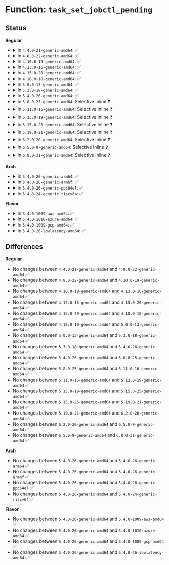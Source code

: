 # Function: <code>task_set_jobctl_pending</code>

## Status
<b>Regular</b>
<ul>
<li>
<details>
<summary>In <code>4.4.0-21-generic-amd64</code>: ✅</summary>

```c
bool task_set_jobctl_pending(struct task_struct * task, long unsigned int mask)
```

```json
{
  "name": "task_set_jobctl_pending",
  "collision_type": "Unique Global",
  "inline_type": "No",
  "funcs": [
    {
      "addr": 18446744071579425168,
      "name": "task_set_jobctl_pending",
      "external": true,
      "loc": "kernel/signal.c:248",
      "file": "kernel/signal.c",
      "inline": "seen, unknown",
      "caller_inline": [],
      "caller_func": [
        "kernel/fork.c:copy_process",
        "kernel/ptrace.c:ptrace_attach",
        "kernel/ptrace.c:ptrace_request",
        "kernel/signal.c:do_signal_stop",
        "kernel/signal.c:do_signal_stop",
        "kernel/signal.c:do_signal_stop"
      ]
    }
  ],
  "symbols": [
    {
      "addr": 18446744071579425168,
      "name": "task_set_jobctl_pending",
      "section": ".text",
      "bind": "STB_GLOBAL",
      "size": 101
    }
  ]
}
```
</details>
</li>
<li>
<details>
<summary>In <code>4.8.0-22-generic-amd64</code>: ✅</summary>

```c
bool task_set_jobctl_pending(struct task_struct * task, long unsigned int mask)
```

```json
{
  "name": "task_set_jobctl_pending",
  "collision_type": "Unique Global",
  "inline_type": "No",
  "funcs": [
    {
      "addr": 18446744071579437584,
      "name": "task_set_jobctl_pending",
      "external": true,
      "loc": "kernel/signal.c:248",
      "file": "kernel/signal.c",
      "inline": "seen, unknown",
      "caller_inline": [],
      "caller_func": [
        "kernel/ptrace.c:ptrace_request",
        "kernel/ptrace.c:ptrace_attach",
        "kernel/signal.c:do_signal_stop",
        "kernel/signal.c:do_signal_stop",
        "kernel/signal.c:do_signal_stop"
      ]
    }
  ],
  "symbols": [
    {
      "addr": 18446744071579437584,
      "name": "task_set_jobctl_pending",
      "section": ".text",
      "bind": "STB_GLOBAL",
      "size": 101
    }
  ]
}
```
</details>
</li>
<li>
<details>
<summary>In <code>4.10.0-19-generic-amd64</code>: ✅</summary>

```c
bool task_set_jobctl_pending(struct task_struct * task, long unsigned int mask)
```

```json
{
  "name": "task_set_jobctl_pending",
  "collision_type": "Unique Global",
  "inline_type": "No",
  "funcs": [
    {
      "addr": 18446744071579457936,
      "name": "task_set_jobctl_pending",
      "external": true,
      "loc": "kernel/signal.c:248",
      "file": "kernel/signal.c",
      "inline": "seen, unknown",
      "caller_inline": [],
      "caller_func": [
        "kernel/ptrace.c:ptrace_request",
        "kernel/ptrace.c:ptrace_attach",
        "kernel/signal.c:do_signal_stop",
        "kernel/signal.c:do_signal_stop",
        "kernel/signal.c:do_signal_stop"
      ]
    }
  ],
  "symbols": [
    {
      "addr": 18446744071579457936,
      "name": "task_set_jobctl_pending",
      "section": ".text",
      "bind": "STB_GLOBAL",
      "size": 96
    }
  ]
}
```
</details>
</li>
<li>
<details>
<summary>In <code>4.13.0-16-generic-amd64</code>: ✅</summary>

```c
bool task_set_jobctl_pending(struct task_struct * task, long unsigned int mask)
```

```json
{
  "name": "task_set_jobctl_pending",
  "collision_type": "Unique Global",
  "inline_type": "No",
  "funcs": [
    {
      "addr": 18446744071579445648,
      "name": "task_set_jobctl_pending",
      "external": true,
      "loc": "kernel/signal.c:254",
      "file": "kernel/signal.c",
      "inline": "seen, unknown",
      "caller_inline": [],
      "caller_func": [
        "kernel/ptrace.c:ptrace_request",
        "kernel/ptrace.c:ptrace_attach",
        "kernel/signal.c:do_signal_stop",
        "kernel/signal.c:do_signal_stop",
        "kernel/signal.c:do_signal_stop"
      ]
    }
  ],
  "symbols": [
    {
      "addr": 18446744071579445648,
      "name": "task_set_jobctl_pending",
      "section": ".text",
      "bind": "STB_GLOBAL",
      "size": 101
    }
  ]
}
```
</details>
</li>
<li>
<details>
<summary>In <code>4.15.0-20-generic-amd64</code>: ✅</summary>

```c
bool task_set_jobctl_pending(struct task_struct * task, long unsigned int mask)
```

```json
{
  "name": "task_set_jobctl_pending",
  "collision_type": "Unique Global",
  "inline_type": "No",
  "funcs": [
    {
      "addr": 18446744071579474064,
      "name": "task_set_jobctl_pending",
      "external": true,
      "loc": "kernel/signal.c:256",
      "file": "kernel/signal.c",
      "inline": "seen, unknown",
      "caller_inline": [],
      "caller_func": [
        "kernel/ptrace.c:ptrace_request",
        "kernel/ptrace.c:ptrace_attach",
        "kernel/signal.c:do_signal_stop",
        "kernel/signal.c:do_signal_stop",
        "kernel/signal.c:do_signal_stop"
      ]
    }
  ],
  "symbols": [
    {
      "addr": 18446744071579474064,
      "name": "task_set_jobctl_pending",
      "section": ".text",
      "bind": "STB_GLOBAL",
      "size": 101
    }
  ]
}
```
</details>
</li>
<li>
<details>
<summary>In <code>4.18.0-10-generic-amd64</code>: ✅</summary>

```c
bool task_set_jobctl_pending(struct task_struct * task, long unsigned int mask)
```

```json
{
  "name": "task_set_jobctl_pending",
  "collision_type": "Unique Global",
  "inline_type": "No",
  "funcs": [
    {
      "addr": 18446744071579490400,
      "name": "task_set_jobctl_pending",
      "external": true,
      "loc": "kernel/signal.c:258",
      "file": "kernel/signal.c",
      "inline": "seen, unknown",
      "caller_inline": [],
      "caller_func": [
        "kernel/ptrace.c:ptrace_request",
        "kernel/ptrace.c:ptrace_attach",
        "kernel/signal.c:do_signal_stop",
        "kernel/signal.c:do_signal_stop",
        "kernel/signal.c:do_signal_stop"
      ]
    }
  ],
  "symbols": [
    {
      "addr": 18446744071579490400,
      "name": "task_set_jobctl_pending",
      "section": ".text",
      "bind": "STB_GLOBAL",
      "size": 105
    }
  ]
}
```
</details>
</li>
<li>
<details>
<summary>In <code>5.0.0-13-generic-amd64</code>: ✅</summary>

```c
bool task_set_jobctl_pending(struct task_struct * task, long unsigned int mask)
```

```json
{
  "name": "task_set_jobctl_pending",
  "collision_type": "Unique Global",
  "inline_type": "No",
  "funcs": [
    {
      "addr": 18446744071579523872,
      "name": "task_set_jobctl_pending",
      "external": true,
      "loc": "kernel/signal.c:275",
      "file": "kernel/signal.c",
      "inline": "seen, unknown",
      "caller_inline": [],
      "caller_func": [
        "kernel/ptrace.c:ptrace_request",
        "kernel/ptrace.c:ptrace_attach",
        "kernel/signal.c:do_signal_stop",
        "kernel/signal.c:do_signal_stop",
        "kernel/signal.c:do_signal_stop",
        "kernel/signal.c:task_join_group_stop"
      ]
    }
  ],
  "symbols": [
    {
      "addr": 18446744071579523872,
      "name": "task_set_jobctl_pending",
      "section": ".text",
      "bind": "STB_GLOBAL",
      "size": 105
    }
  ]
}
```
</details>
</li>
<li>
<details>
<summary>In <code>5.3.0-18-generic-amd64</code>: ✅</summary>

```c
bool task_set_jobctl_pending(struct task_struct * task, long unsigned int mask)
```

```json
{
  "name": "task_set_jobctl_pending",
  "collision_type": "Unique Global",
  "inline_type": "No",
  "funcs": [
    {
      "addr": 18446744071579543536,
      "name": "task_set_jobctl_pending",
      "external": true,
      "loc": "kernel/signal.c:285",
      "file": "kernel/signal.c",
      "inline": "seen, unknown",
      "caller_inline": [],
      "caller_func": [
        "kernel/fork.c:copy_process",
        "kernel/ptrace.c:ptrace_request",
        "kernel/ptrace.c:ptrace_attach",
        "kernel/signal.c:do_signal_stop",
        "kernel/signal.c:do_signal_stop",
        "kernel/signal.c:do_signal_stop",
        "kernel/signal.c:task_join_group_stop"
      ]
    }
  ],
  "symbols": [
    {
      "addr": 18446744071579543536,
      "name": "task_set_jobctl_pending",
      "section": ".text",
      "bind": "STB_GLOBAL",
      "size": 101
    }
  ]
}
```
</details>
</li>
<li>
<details>
<summary>In <code>5.4.0-26-generic-amd64</code>: ✅</summary>

```c
bool task_set_jobctl_pending(struct task_struct * task, long unsigned int mask)
```

```json
{
  "name": "task_set_jobctl_pending",
  "collision_type": "Unique Global",
  "inline_type": "No",
  "funcs": [
    {
      "addr": 18446744071579569648,
      "name": "task_set_jobctl_pending",
      "external": true,
      "loc": "kernel/signal.c:285",
      "file": "kernel/signal.c",
      "inline": "seen, unknown",
      "caller_inline": [],
      "caller_func": [
        "kernel/fork.c:copy_process",
        "kernel/ptrace.c:ptrace_request",
        "kernel/ptrace.c:ptrace_attach",
        "kernel/signal.c:do_signal_stop",
        "kernel/signal.c:do_signal_stop",
        "kernel/signal.c:do_signal_stop",
        "kernel/signal.c:task_join_group_stop"
      ]
    }
  ],
  "symbols": [
    {
      "addr": 18446744071579569648,
      "name": "task_set_jobctl_pending",
      "section": ".text",
      "bind": "STB_GLOBAL",
      "size": 101
    }
  ]
}
```
</details>
</li>
<li>
<details>
<summary>In <code>5.8.0-25-generic-amd64</code>: Selective Inline ❓</summary>

```c
bool task_set_jobctl_pending(struct task_struct * task, long unsigned int mask)
```

```json
{
  "name": "task_set_jobctl_pending",
  "collision_type": "Unique Global",
  "inline_type": "Selective",
  "funcs": [
    {
      "addr": 18446744071579602498,
      "name": "task_set_jobctl_pending",
      "external": true,
      "loc": "kernel/signal.c:285",
      "file": "kernel/signal.c",
      "inline": "not declared, inlined",
      "caller_inline": [
        "kernel/signal.c:ptrace_trap_notify"
      ],
      "caller_func": [
        "kernel/fork.c:copy_process",
        "kernel/ptrace.c:ptrace_request",
        "kernel/ptrace.c:ptrace_attach",
        "kernel/signal.c:do_signal_stop",
        "kernel/signal.c:do_signal_stop",
        "kernel/signal.c:do_signal_stop",
        "kernel/signal.c:task_join_group_stop"
      ]
    }
  ],
  "symbols": [
    {
      "addr": 18446744071579605600,
      "name": "task_set_jobctl_pending",
      "section": ".text",
      "bind": "STB_GLOBAL",
      "size": 101
    }
  ]
}
```
</details>
</li>
<li>
<details>
<summary>In <code>5.11.0-16-generic-amd64</code>: Selective Inline ❓</summary>

```c
bool task_set_jobctl_pending(struct task_struct * task, long unsigned int mask)
```

```json
{
  "name": "task_set_jobctl_pending",
  "collision_type": "Unique Global",
  "inline_type": "Selective",
  "funcs": [
    {
      "addr": 18446744071579582706,
      "name": "task_set_jobctl_pending",
      "external": true,
      "loc": "kernel/signal.c:285",
      "file": "kernel/signal.c",
      "inline": "not declared, inlined",
      "caller_inline": [
        "kernel/signal.c:ptrace_trap_notify"
      ],
      "caller_func": [
        "kernel/fork.c:copy_process",
        "kernel/ptrace.c:ptrace_request",
        "kernel/ptrace.c:ptrace_attach",
        "kernel/signal.c:do_signal_stop",
        "kernel/signal.c:do_signal_stop",
        "kernel/signal.c:do_signal_stop",
        "kernel/signal.c:task_join_group_stop"
      ]
    }
  ],
  "symbols": [
    {
      "addr": 18446744071579585808,
      "name": "task_set_jobctl_pending",
      "section": ".text",
      "bind": "STB_GLOBAL",
      "size": 101
    }
  ]
}
```
</details>
</li>
<li>
<details>
<summary>In <code>5.13.0-19-generic-amd64</code>: Selective Inline ❓</summary>

```c
bool task_set_jobctl_pending(struct task_struct * task, long unsigned int mask)
```

```json
{
  "name": "task_set_jobctl_pending",
  "collision_type": "Unique Global",
  "inline_type": "Selective",
  "funcs": [
    {
      "addr": 18446744071579586386,
      "name": "task_set_jobctl_pending",
      "external": true,
      "loc": "kernel/signal.c:283",
      "file": "kernel/signal.c",
      "inline": "not declared, inlined",
      "caller_inline": [
        "kernel/signal.c:ptrace_trap_notify"
      ],
      "caller_func": [
        "kernel/fork.c:copy_process",
        "kernel/ptrace.c:ptrace_request",
        "kernel/ptrace.c:ptrace_attach",
        "kernel/signal.c:do_signal_stop",
        "kernel/signal.c:do_signal_stop",
        "kernel/signal.c:do_signal_stop",
        "kernel/signal.c:task_join_group_stop"
      ]
    }
  ],
  "symbols": [
    {
      "addr": 18446744071579592992,
      "name": "task_set_jobctl_pending",
      "section": ".text",
      "bind": "STB_GLOBAL",
      "size": 101
    }
  ]
}
```
</details>
</li>
<li>
<details>
<summary>In <code>5.15.0-25-generic-amd64</code>: Selective Inline ❓</summary>

```c
bool task_set_jobctl_pending(struct task_struct * task, long unsigned int mask)
```

```json
{
  "name": "task_set_jobctl_pending",
  "collision_type": "Unique Global",
  "inline_type": "Selective",
  "funcs": [
    {
      "addr": 18446744071579660306,
      "name": "task_set_jobctl_pending",
      "external": true,
      "loc": "kernel/signal.c:284",
      "file": "kernel/signal.c",
      "inline": "not declared, inlined",
      "caller_inline": [
        "kernel/signal.c:ptrace_trap_notify",
        "kernel/signal.c:task_join_group_stop"
      ],
      "caller_func": [
        "kernel/fork.c:copy_process",
        "kernel/ptrace.c:ptrace_request",
        "kernel/ptrace.c:ptrace_attach",
        "kernel/signal.c:do_signal_stop",
        "kernel/signal.c:do_signal_stop",
        "kernel/signal.c:do_signal_stop"
      ]
    }
  ],
  "symbols": [
    {
      "addr": 18446744071579670448,
      "name": "task_set_jobctl_pending",
      "section": ".text",
      "bind": "STB_GLOBAL",
      "size": 101
    }
  ]
}
```
</details>
</li>
<li>
<details>
<summary>In <code>5.19.0-21-generic-amd64</code>: Selective Inline ❓</summary>

```c
bool task_set_jobctl_pending(struct task_struct * task, long unsigned int mask)
```

```json
{
  "name": "task_set_jobctl_pending",
  "collision_type": "Unique Global",
  "inline_type": "Selective",
  "funcs": [
    {
      "addr": 18446744071579758211,
      "name": "task_set_jobctl_pending",
      "external": true,
      "loc": "kernel/signal.c:284",
      "file": "kernel/signal.c",
      "inline": "not declared, inlined",
      "caller_inline": [
        "kernel/signal.c:ptrace_trap_notify"
      ],
      "caller_func": [
        "kernel/fork.c:copy_process",
        "kernel/ptrace.c:ptrace_request",
        "kernel/ptrace.c:ptrace_attach",
        "kernel/signal.c:do_signal_stop",
        "kernel/signal.c:do_signal_stop",
        "kernel/signal.c:do_signal_stop",
        "kernel/signal.c:task_join_group_stop"
      ]
    }
  ],
  "symbols": [
    {
      "addr": 18446744071579767216,
      "name": "task_set_jobctl_pending",
      "section": ".text",
      "bind": "STB_GLOBAL",
      "size": 121
    }
  ]
}
```
</details>
</li>
<li>
<details>
<summary>In <code>6.2.0-20-generic-amd64</code>: Selective Inline ❓</summary>

```c
bool task_set_jobctl_pending(struct task_struct * task, long unsigned int mask)
```

```json
{
  "name": "task_set_jobctl_pending",
  "collision_type": "Unique Global",
  "inline_type": "Selective",
  "funcs": [
    {
      "addr": 18446744071579890803,
      "name": "task_set_jobctl_pending",
      "external": true,
      "loc": "kernel/signal.c:284",
      "file": "kernel/signal.c",
      "inline": "not declared, inlined",
      "caller_inline": [
        "kernel/signal.c:ptrace_trap_notify"
      ],
      "caller_func": [
        "kernel/fork.c:copy_process",
        "kernel/ptrace.c:ptrace_request",
        "kernel/ptrace.c:ptrace_attach",
        "kernel/signal.c:do_signal_stop",
        "kernel/signal.c:do_signal_stop",
        "kernel/signal.c:do_signal_stop",
        "kernel/signal.c:task_join_group_stop"
      ]
    }
  ],
  "symbols": [
    {
      "addr": 18446744071579898848,
      "name": "task_set_jobctl_pending",
      "section": ".text",
      "bind": "STB_GLOBAL",
      "size": 121
    }
  ]
}
```
</details>
</li>
<li>
<details>
<summary>In <code>6.5.0-9-generic-amd64</code>: Selective Inline ❓</summary>

```c
bool task_set_jobctl_pending(struct task_struct * task, long unsigned int mask)
```

```json
{
  "name": "task_set_jobctl_pending",
  "collision_type": "Unique Global",
  "inline_type": "Selective",
  "funcs": [
    {
      "addr": 18446744071579940035,
      "name": "task_set_jobctl_pending",
      "external": true,
      "loc": "kernel/signal.c:285",
      "file": "kernel/signal.c",
      "inline": "not declared, inlined",
      "caller_inline": [
        "kernel/signal.c:ptrace_trap_notify"
      ],
      "caller_func": [
        "kernel/fork.c:copy_process",
        "kernel/ptrace.c:ptrace_request",
        "kernel/ptrace.c:ptrace_attach",
        "kernel/signal.c:do_signal_stop",
        "kernel/signal.c:do_signal_stop",
        "kernel/signal.c:do_signal_stop",
        "kernel/signal.c:task_join_group_stop"
      ]
    }
  ],
  "symbols": [
    {
      "addr": 18446744071579948352,
      "name": "task_set_jobctl_pending",
      "section": ".text",
      "bind": "STB_GLOBAL",
      "size": 121
    }
  ]
}
```
</details>
</li>
<li>
<details>
<summary>In <code>6.8.0-31-generic-amd64</code>: Selective Inline ❓</summary>

```c
bool task_set_jobctl_pending(struct task_struct * task, long unsigned int mask)
```

```json
{
  "name": "task_set_jobctl_pending",
  "collision_type": "Unique Global",
  "inline_type": "Selective",
  "funcs": [
    {
      "addr": 18446744071579979379,
      "name": "task_set_jobctl_pending",
      "external": true,
      "loc": "kernel/signal.c:276",
      "file": "kernel/signal.c",
      "inline": "not declared, inlined",
      "caller_inline": [
        "kernel/signal.c:ptrace_trap_notify"
      ],
      "caller_func": [
        "kernel/fork.c:copy_process",
        "kernel/ptrace.c:ptrace_request",
        "kernel/ptrace.c:ptrace_attach",
        "kernel/signal.c:do_signal_stop",
        "kernel/signal.c:do_signal_stop",
        "kernel/signal.c:do_signal_stop",
        "kernel/signal.c:task_join_group_stop"
      ]
    }
  ],
  "symbols": [
    {
      "addr": 18446744071579987584,
      "name": "task_set_jobctl_pending",
      "section": ".text",
      "bind": "STB_GLOBAL",
      "size": 121
    }
  ]
}
```
</details>
</li>
</ul>
<b>Arch</b>
<ul>
<li>
<details>
<summary>In <code>5.4.0-26-generic-arm64</code>: ✅</summary>

```c
bool task_set_jobctl_pending(struct task_struct * task, long unsigned int mask)
```

```json
{
  "name": "task_set_jobctl_pending",
  "collision_type": "Unique Global",
  "inline_type": "No",
  "funcs": [
    {
      "addr": 18446603336490731576,
      "name": "task_set_jobctl_pending",
      "external": true,
      "loc": "kernel/signal.c:285",
      "file": "kernel/signal.c",
      "inline": "seen, unknown",
      "caller_inline": [],
      "caller_func": [
        "kernel/fork.c:copy_process",
        "kernel/ptrace.c:ptrace_request",
        "kernel/ptrace.c:ptrace_attach",
        "kernel/signal.c:do_signal_stop",
        "kernel/signal.c:do_signal_stop",
        "kernel/signal.c:do_signal_stop",
        "kernel/signal.c:task_join_group_stop"
      ]
    }
  ],
  "symbols": [
    {
      "addr": 18446603336490731576,
      "name": "task_set_jobctl_pending",
      "section": ".text",
      "bind": "STB_GLOBAL",
      "size": 136
    }
  ]
}
```
</details>
</li>
<li>
<details>
<summary>In <code>5.4.0-26-generic-armhf</code>: ✅</summary>

```c
bool task_set_jobctl_pending(struct task_struct * task, long unsigned int mask)
```

```json
{
  "name": "task_set_jobctl_pending",
  "collision_type": "Unique Global",
  "inline_type": "No",
  "funcs": [
    {
      "addr": 3224783740,
      "name": "task_set_jobctl_pending",
      "external": true,
      "loc": "kernel/signal.c:285",
      "file": "kernel/signal.c",
      "inline": "seen, unknown",
      "caller_inline": [],
      "caller_func": [
        "kernel/fork.c:copy_process",
        "kernel/ptrace.c:__se_sys_ptrace",
        "kernel/ptrace.c:ptrace_request",
        "kernel/signal.c:do_signal_stop",
        "kernel/signal.c:do_signal_stop",
        "kernel/signal.c:do_signal_stop",
        "kernel/signal.c:task_join_group_stop"
      ]
    }
  ],
  "symbols": [
    {
      "addr": 3224783740,
      "name": "task_set_jobctl_pending",
      "section": ".text",
      "bind": "STB_GLOBAL",
      "size": 148
    }
  ]
}
```
</details>
</li>
<li>
<details>
<summary>In <code>5.4.0-26-generic-ppc64el</code>: ✅</summary>

```c
bool task_set_jobctl_pending(struct task_struct * task, long unsigned int mask)
```

```json
{
  "name": "task_set_jobctl_pending",
  "collision_type": "Unique Global",
  "inline_type": "No",
  "funcs": [
    {
      "addr": 13835058055283554176,
      "name": "task_set_jobctl_pending",
      "external": true,
      "loc": "kernel/signal.c:285",
      "file": "kernel/signal.c",
      "inline": "seen, unknown",
      "caller_inline": [],
      "caller_func": [
        "kernel/fork.c:copy_process",
        "kernel/ptrace.c:ptrace_request",
        "kernel/ptrace.c:ptrace_attach",
        "kernel/signal.c:do_signal_stop",
        "kernel/signal.c:do_signal_stop",
        "kernel/signal.c:do_signal_stop",
        "kernel/signal.c:ptrace_trap_notify",
        "kernel/signal.c:task_join_group_stop"
      ]
    }
  ],
  "symbols": [
    {
      "addr": 13835058055283554176,
      "name": "task_set_jobctl_pending",
      "section": ".text",
      "bind": "STB_GLOBAL",
      "size": 132
    }
  ]
}
```
</details>
</li>
<li>
<details>
<summary>In <code>5.4.0-24-generic-riscv64</code>: ✅</summary>

```c
bool task_set_jobctl_pending(struct task_struct * task, long unsigned int mask)
```

```json
{
  "name": "task_set_jobctl_pending",
  "collision_type": "Unique Global",
  "inline_type": "No",
  "funcs": [
    {
      "addr": 18446743936271441704,
      "name": "task_set_jobctl_pending",
      "external": true,
      "loc": "kernel/signal.c:285",
      "file": "kernel/signal.c",
      "inline": "seen, unknown",
      "caller_inline": [],
      "caller_func": [
        "kernel/fork.c:copy_process",
        "kernel/ptrace.c:__se_sys_ptrace",
        "kernel/ptrace.c:ptrace_request",
        "kernel/signal.c:do_signal_stop",
        "kernel/signal.c:do_signal_stop",
        "kernel/signal.c:do_signal_stop",
        "kernel/signal.c:task_join_group_stop"
      ]
    }
  ],
  "symbols": [
    {
      "addr": 18446743936271441704,
      "name": "task_set_jobctl_pending",
      "section": ".text",
      "bind": "STB_GLOBAL",
      "size": 122
    }
  ]
}
```
</details>
</li>
</ul>
<b>Flavor</b>
<ul>
<li>
<details>
<summary>In <code>5.4.0-1009-aws-amd64</code>: ✅</summary>

```c
bool task_set_jobctl_pending(struct task_struct * task, long unsigned int mask)
```

```json
{
  "name": "task_set_jobctl_pending",
  "collision_type": "Unique Global",
  "inline_type": "No",
  "funcs": [
    {
      "addr": 18446744071579545952,
      "name": "task_set_jobctl_pending",
      "external": true,
      "loc": "kernel/signal.c:285",
      "file": "kernel/signal.c",
      "inline": "seen, unknown",
      "caller_inline": [],
      "caller_func": [
        "kernel/fork.c:copy_process",
        "kernel/ptrace.c:ptrace_request",
        "kernel/ptrace.c:ptrace_attach",
        "kernel/signal.c:do_signal_stop",
        "kernel/signal.c:do_signal_stop",
        "kernel/signal.c:do_signal_stop",
        "kernel/signal.c:task_join_group_stop"
      ]
    }
  ],
  "symbols": [
    {
      "addr": 18446744071579545952,
      "name": "task_set_jobctl_pending",
      "section": ".text",
      "bind": "STB_GLOBAL",
      "size": 101
    }
  ]
}
```
</details>
</li>
<li>
<details>
<summary>In <code>5.4.0-1010-azure-amd64</code>: ✅</summary>

```c
bool task_set_jobctl_pending(struct task_struct * task, long unsigned int mask)
```

```json
{
  "name": "task_set_jobctl_pending",
  "collision_type": "Unique Global",
  "inline_type": "No",
  "funcs": [
    {
      "addr": 18446744071579474688,
      "name": "task_set_jobctl_pending",
      "external": true,
      "loc": "kernel/signal.c:285",
      "file": "kernel/signal.c",
      "inline": "seen, unknown",
      "caller_inline": [],
      "caller_func": [
        "kernel/fork.c:copy_process",
        "kernel/ptrace.c:ptrace_request",
        "kernel/ptrace.c:ptrace_attach",
        "kernel/signal.c:do_signal_stop",
        "kernel/signal.c:do_signal_stop",
        "kernel/signal.c:do_signal_stop",
        "kernel/signal.c:task_join_group_stop"
      ]
    }
  ],
  "symbols": [
    {
      "addr": 18446744071579474688,
      "name": "task_set_jobctl_pending",
      "section": ".text",
      "bind": "STB_GLOBAL",
      "size": 101
    }
  ]
}
```
</details>
</li>
<li>
<details>
<summary>In <code>5.4.0-1009-gcp-amd64</code>: ✅</summary>

```c
bool task_set_jobctl_pending(struct task_struct * task, long unsigned int mask)
```

```json
{
  "name": "task_set_jobctl_pending",
  "collision_type": "Unique Global",
  "inline_type": "No",
  "funcs": [
    {
      "addr": 18446744071579543232,
      "name": "task_set_jobctl_pending",
      "external": true,
      "loc": "kernel/signal.c:285",
      "file": "kernel/signal.c",
      "inline": "seen, unknown",
      "caller_inline": [],
      "caller_func": [
        "kernel/fork.c:copy_process",
        "kernel/ptrace.c:ptrace_request",
        "kernel/ptrace.c:ptrace_attach",
        "kernel/signal.c:do_signal_stop",
        "kernel/signal.c:do_signal_stop",
        "kernel/signal.c:do_signal_stop",
        "kernel/signal.c:task_join_group_stop"
      ]
    }
  ],
  "symbols": [
    {
      "addr": 18446744071579543232,
      "name": "task_set_jobctl_pending",
      "section": ".text",
      "bind": "STB_GLOBAL",
      "size": 101
    }
  ]
}
```
</details>
</li>
<li>
<details>
<summary>In <code>5.4.0-26-lowlatency-amd64</code>: ✅</summary>

```c
bool task_set_jobctl_pending(struct task_struct * task, long unsigned int mask)
```

```json
{
  "name": "task_set_jobctl_pending",
  "collision_type": "Unique Global",
  "inline_type": "No",
  "funcs": [
    {
      "addr": 18446744071579576224,
      "name": "task_set_jobctl_pending",
      "external": true,
      "loc": "kernel/signal.c:285",
      "file": "kernel/signal.c",
      "inline": "seen, unknown",
      "caller_inline": [],
      "caller_func": [
        "kernel/fork.c:copy_process",
        "kernel/ptrace.c:ptrace_request",
        "kernel/ptrace.c:ptrace_attach",
        "kernel/signal.c:do_signal_stop",
        "kernel/signal.c:do_signal_stop",
        "kernel/signal.c:do_signal_stop",
        "kernel/signal.c:task_join_group_stop"
      ]
    }
  ],
  "symbols": [
    {
      "addr": 18446744071579576224,
      "name": "task_set_jobctl_pending",
      "section": ".text",
      "bind": "STB_GLOBAL",
      "size": 101
    }
  ]
}
```
</details>
</li>
</ul>

## Differences
<b>Regular</b>
<ul>
<li>
No changes between <code>4.4.0-21-generic-amd64</code> and <code>4.8.0-22-generic-amd64</code> ✅
</li>
<li>
No changes between <code>4.8.0-22-generic-amd64</code> and <code>4.10.0-19-generic-amd64</code> ✅
</li>
<li>
No changes between <code>4.10.0-19-generic-amd64</code> and <code>4.13.0-16-generic-amd64</code> ✅
</li>
<li>
No changes between <code>4.13.0-16-generic-amd64</code> and <code>4.15.0-20-generic-amd64</code> ✅
</li>
<li>
No changes between <code>4.15.0-20-generic-amd64</code> and <code>4.18.0-10-generic-amd64</code> ✅
</li>
<li>
No changes between <code>4.18.0-10-generic-amd64</code> and <code>5.0.0-13-generic-amd64</code> ✅
</li>
<li>
No changes between <code>5.0.0-13-generic-amd64</code> and <code>5.3.0-18-generic-amd64</code> ✅
</li>
<li>
No changes between <code>5.3.0-18-generic-amd64</code> and <code>5.4.0-26-generic-amd64</code> ✅
</li>
<li>
No changes between <code>5.4.0-26-generic-amd64</code> and <code>5.8.0-25-generic-amd64</code> ✅
</li>
<li>
No changes between <code>5.8.0-25-generic-amd64</code> and <code>5.11.0-16-generic-amd64</code> ✅
</li>
<li>
No changes between <code>5.11.0-16-generic-amd64</code> and <code>5.13.0-19-generic-amd64</code> ✅
</li>
<li>
No changes between <code>5.13.0-19-generic-amd64</code> and <code>5.15.0-25-generic-amd64</code> ✅
</li>
<li>
No changes between <code>5.15.0-25-generic-amd64</code> and <code>5.19.0-21-generic-amd64</code> ✅
</li>
<li>
No changes between <code>5.19.0-21-generic-amd64</code> and <code>6.2.0-20-generic-amd64</code> ✅
</li>
<li>
No changes between <code>6.2.0-20-generic-amd64</code> and <code>6.5.0-9-generic-amd64</code> ✅
</li>
<li>
No changes between <code>6.5.0-9-generic-amd64</code> and <code>6.8.0-31-generic-amd64</code> ✅
</li>
</ul>
<b>Arch</b>
<ul>
<li>
No changes between <code>5.4.0-26-generic-amd64</code> and <code>5.4.0-26-generic-arm64</code> ✅
</li>
<li>
No changes between <code>5.4.0-26-generic-amd64</code> and <code>5.4.0-26-generic-armhf</code> ✅
</li>
<li>
No changes between <code>5.4.0-26-generic-amd64</code> and <code>5.4.0-26-generic-ppc64el</code> ✅
</li>
<li>
No changes between <code>5.4.0-26-generic-amd64</code> and <code>5.4.0-24-generic-riscv64</code> ✅
</li>
</ul>
<b>Flavor</b>
<ul>
<li>
No changes between <code>5.4.0-26-generic-amd64</code> and <code>5.4.0-1009-aws-amd64</code> ✅
</li>
<li>
No changes between <code>5.4.0-26-generic-amd64</code> and <code>5.4.0-1010-azure-amd64</code> ✅
</li>
<li>
No changes between <code>5.4.0-26-generic-amd64</code> and <code>5.4.0-1009-gcp-amd64</code> ✅
</li>
<li>
No changes between <code>5.4.0-26-generic-amd64</code> and <code>5.4.0-26-lowlatency-amd64</code> ✅
</li>
</ul>
